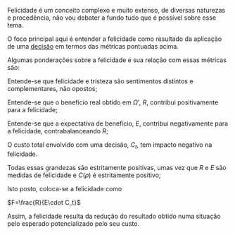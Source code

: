 Felicidade é um conceito complexo e muito extenso, de diversas naturezas e procedência, não vou debater a fundo tudo que é possível sobre esse tema. 

O foco principal aqui é entender a felicidade como resultado da aplicação de uma [decisão](https://github.com/MiguelSarraf/meus-livros/blob/master/Da%20Natureza%20e%20Das%20Implica%C3%A7%C3%B5es%20do%20Livre%20Arb%C3%ADtrio/Fundamenta%C3%A7%C3%A3o/Conceitos/Decis%C3%A3o.md) em termos das métricas pontuadas acima. 

Algumas ponderações sobre a felicidade e sua relação com essas métricas são:


Entende-se que felicidade e tristeza são sentimentos distintos e complementares, não opostos;

Entende-se que o benefício real obtido em $\Omega '$, $R$, contribui positivamente para a felicidade;

Entende-se que a expectativa de benefício, $E$, contribui negativamente para a felicidade, contrabalanceando $R$;

O custo total envolvido com uma decisão, $C_t$, tem impacto negativo na felicidade.

Todas essas grandezas são estritamente positivas, umas vez que $R$ e $E$ são medidas de felicidade e $C(\rho)$ é estritamente positivo;


Isto posto, coloca-se a felicidade como 

$F=\frac{R}{E\cdot C_t}$

Assim, a felicidade resulta da redução do resultado obtido numa situação pelo esperado potencializado pelo seu custo.
